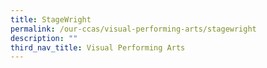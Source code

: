 ```yaml
---
title: StageWright
permalink: /our-ccas/visual-performing-arts/stagewright
description: ""
third_nav_title: Visual Performing Arts
---
```


